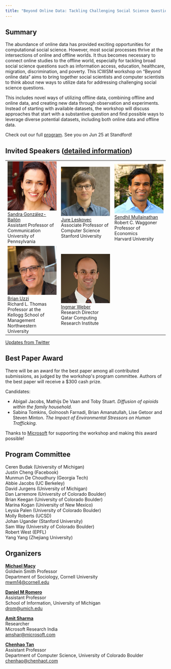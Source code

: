 ```yaml
---
title: "Beyond Online Data: Tackling Challenging Social Science Questions"
---
```


<link rel="stylesheet" type="text/css" media="all" href="/custom.css" />

## Summary
The abundance of online data has provided exciting opportunities for computational social science. However, most social processes thrive at the intersections of online and offline worlds. It thus becomes necessary to connect online studies to the offline world, especially for tackling broad social science questions such as information access, education, healthcare, migration, discrimination, and poverty. This ICWSM workshop on “Beyond online data” aims to bring together social scientists and computer scientists to think about new ways to utilize data for addressing challenging social science questions. 

This includes novel ways of utilizing offline data, combining offline and online data, and creating new data through observation and experiments. Instead of starting with available datasets, the workshop will discuss approaches that start with a substantive question and find possible ways to leverage diverse potential datasets, including both online data and offline data.

Check out our full [program](/program/). See you on Jun 25 at Standford!

## Invited Speakers ([detailed information](/talks/))

<table class="custom">
<tr>
<td width="33%">
<img class="circular--square" src="/images/sandra.jpg" /><br>
<a href="https://www.asc.upenn.edu/node/648">Sandra González-Bailón</a><br> 
Assistant Professor of Communication<br>  
University of Pennsylvania
</td>
<td width="33%">
<img class="circular--square" src="/images/jure.jpg" /><br>
<a href="https://cs.stanford.edu/~jure/">Jure Leskovec</a><br>   
Associate Professor of Computer Science<br>     
Stanford University
</td>
<td width="33%">
<img class="circular--square" src="/images/sendhil.jpg" /><br>
<a href="https://scholar.harvard.edu/sendhil/home">Sendhil Mullainathan</a><br>
Robert C. Waggoner Professor of Economics<br>  
Harvard University
</td>
</tr>
<tr>
<td width="33%">
<img class="circular--square" src="/images/brian.png" /><br>
<a href="http://www.kellogg.northwestern.edu/faculty/uzzi/htm/">Brian Uzzi</a><br>
Richard L. Thomas Professor at the Kellogg School of Management<br>
Northwestern University
</td>
<td width="33%">
<img class="circular--square" src="/images/ingmar.jpg" /><br>
<a href="http://www.qcri.qa/our-people/bio?pid=67&name=IngmarWeber">Ingmar Weber</a><br>
Research Director<br>
Qatar Computing Research Institute
</td>
<td width="33%"></td>
</tr>
</table>

<a class="twitter-timeline" data-width="500" data-height="300" href="https://twitter.com/beyondonlinedat?ref_src=twsrc%5Etfw">Updates from Twitter</a> <script async src="https://platform.twitter.com/widgets.js" charset="utf-8"></script>

## Best Paper Award
There will be an award for the best paper among all contributed submissions, as
judged by the workshop's program committee.
Authors of the best paper will receive a $300 cash prize. 

Candidates: 

* Abigail Jacobs, Mathijs De Vaan and Toby Stuart. _Diffusion of opioids within the family household._
* Sabina Tomkins, Golnoosh Farnadi, Brian Amanatullah, Lise Getoor and Steven Minton. _The Impact of Environmental Stressors on Human Trafficking._

Thanks to <a href="https://www.microsoft.com/en-us/research/" target="_blank">Microsoft</a> for supporting the workshop and making this award possible!

## Program Committee
Ceren Budak (University of Michigan)   
Justin Cheng (Facebook)    
Munmun De Choudhury (Georgia Tech)    
Abbie Jacobs (UC Berkeley)   
David Jurgens (University of Michigan)  
Dan Larremore (University of Colorado Boulder)    
Brian Keegan (University of Colorado Boulder)   
Marina Kogan (University of New Mexico)   
Leysia Palen (University of Colorado Boulder)    
Molly Roberts (UCSD)    
Johan Ugander (Stanford University)   
Sam Way (University of Colorado Boulder)   
Robert West (EPFL)   
Yang Yang (Zhejiang University)

## Organizers
**[Michael Macy](http://infosci.cornell.edu/faculty/michael-macy)**  
Goldwin Smith Professor  
Department of Sociology, Cornell University  
mwm14@cornell.edu 

**[Daniel M Romero](http://www.dromero.org)**  
Assistant Professor  
School of Information, University of Michigan   
drom@umich.edu  

**[Amit Sharma](http://www.amitsharma.in)**  
Researcher  
Microsoft Research India   
amshar@microsoft.com

**[Chenhao Tan](https://chenhaot.com)**  
Assistant Professor  
Department of Computer Science, University of Colorado Boulder   
chenhao@chenhaot.com  

